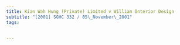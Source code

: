 ```yaml
---
title: Kian Wah Hung (Private) Limited v William Interior Design 
subtitle: "[2001] SGHC 332 / 05\_November\_2001"
tags:


---
```


